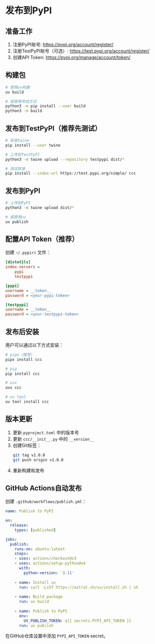 # 发布到PyPI

## 准备工作

1. 注册PyPI账号: https://pypi.org/account/register/
2. 注册TestPyPI账号（可选）: https://test.pypi.org/account/register/
3. 创建API Token: https://pypi.org/manage/account/token/

## 构建包

```bash
# 使用uv构建
uv build

# 或使用传统方式
python3 -m pip install --user build
python3 -m build
```

## 发布到TestPyPI（推荐先测试）

```bash
# 安装twine
pip install --user twine

# 上传到TestPyPI
python3 -m twine upload --repository testpypi dist/*

# 测试安装
pip install --index-url https://test.pypi.org/simple/ ccc
```

## 发布到PyPI

```bash
# 上传到PyPI
python3 -m twine upload dist/*

# 或使用uv
uv publish
```

## 配置API Token（推荐）

创建 `~/.pypirc` 文件：

```ini
[distutils]
index-servers =
    pypi
    testpypi

[pypi]
username = __token__
password = <your-pypi-token>

[testpypi]
username = __token__
password = <your-testpypi-token>
```

## 发布后安装

用户可以通过以下方式安装：

```bash
# pipx（推荐）
pipx install ccc

# pip
pip install ccc

# uvx
uvx ccc

# uv tool
uv tool install ccc
```

## 版本更新

1. 更新 `pyproject.toml` 中的版本号
2. 更新 `ccc/__init__.py` 中的 `__version__`
3. 创建Git标签：
   ```bash
   git tag v1.0.0
   git push origin v1.0.0
   ```
4. 重新构建和发布

## GitHub Actions自动发布

创建 `.github/workflows/publish.yml`：

```yaml
name: Publish to PyPI

on:
  release:
    types: [published]

jobs:
  publish:
    runs-on: ubuntu-latest
    steps:
    - uses: actions/checkout@v3
    - uses: actions/setup-python@v4
      with:
        python-version: '3.11'
    
    - name: Install uv
      run: curl -LsSf https://astral.sh/uv/install.sh | sh
    
    - name: Build package
      run: uv build
    
    - name: Publish to PyPI
      env:
        UV_PUBLISH_TOKEN: ${{ secrets.PYPI_API_TOKEN }}
      run: uv publish
```

在GitHub仓库设置中添加 `PYPI_API_TOKEN` secret。